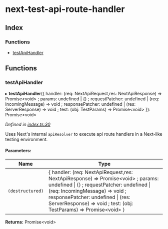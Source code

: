 # next-test-api-route-handler

## Index

### Functions

* [testApiHandler](README.md#testapihandler)

## Functions

### testApiHandler

▸ **testApiHandler**({ handler: (req: NextApiRequest,res: NextApiResponse) => Promise\<void> ; params: undefined \| {} ; requestPatcher: undefined \| (req: IncomingMessage) => void ; responsePatcher: undefined \| (res: ServerResponse) => void ; test: (obj: TestParams) => Promise\<void>  }): Promise\<void>

*Defined in [index.ts:30](https://github.com/Xunnamius/next-test-api-route-handler/blob/23db4ec/src/index.ts#L30)*

Uses Next's internal `apiResolver` to execute api route handlers in a
Next-like testing environment.

#### Parameters:

Name | Type |
------ | ------ |
`(destructured)` | { handler: (req: NextApiRequest,res: NextApiResponse) => Promise\<void> ; params: undefined \| {} ; requestPatcher: undefined \| (req: IncomingMessage) => void ; responsePatcher: undefined \| (res: ServerResponse) => void ; test: (obj: TestParams) => Promise\<void>  } |

**Returns:** Promise\<void>
